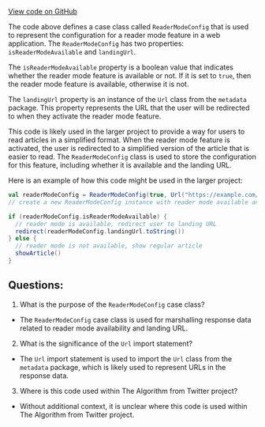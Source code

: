 [View code on GitHub](https://github.com/misbahsy/the-algorithm/product-mixer/core/src/main/scala/com/twitter/product_mixer/core/model/marshalling/response/urt/ReaderModeConfig.scala)

The code above defines a case class called `ReaderModeConfig` that is used to represent the configuration for a reader mode feature in a web application. The `ReaderModeConfig` has two properties: `isReaderModeAvailable` and `landingUrl`. 

The `isReaderModeAvailable` property is a boolean value that indicates whether the reader mode feature is available or not. If it is set to `true`, then the reader mode feature is available, otherwise it is not.

The `landingUrl` property is an instance of the `Url` class from the `metadata` package. This property represents the URL that the user will be redirected to when they activate the reader mode feature. 

This code is likely used in the larger project to provide a way for users to read articles in a simplified format. When the reader mode feature is activated, the user is redirected to a simplified version of the article that is easier to read. The `ReaderModeConfig` class is used to store the configuration for this feature, including whether it is available and the landing URL.

Here is an example of how this code might be used in the larger project:

```scala
val readerModeConfig = ReaderModeConfig(true, Url("https://example.com/reader-mode"))
// create a new ReaderModeConfig instance with reader mode available and a landing URL of "https://example.com/reader-mode"

if (readerModeConfig.isReaderModeAvailable) {
  // reader mode is available, redirect user to landing URL
  redirect(readerModeConfig.landingUrl.toString())
} else {
  // reader mode is not available, show regular article
  showArticle()
}
```
## Questions: 
 1. What is the purpose of the `ReaderModeConfig` case class?
- The `ReaderModeConfig` case class is used for marshalling response data related to reader mode availability and landing URL.

2. What is the significance of the `Url` import statement?
- The `Url` import statement is used to import the `Url` class from the `metadata` package, which is likely used to represent URLs in the response data.

3. Where is this code used within The Algorithm from Twitter project?
- Without additional context, it is unclear where this code is used within The Algorithm from Twitter project.
